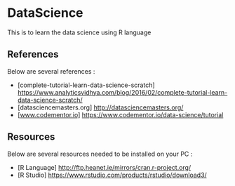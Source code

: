 # DataScience
This is to learn the data science using R language

## References
Below are several references :
- [complete-tutorial-learn-data-science-scratch] https://www.analyticsvidhya.com/blog/2016/02/complete-tutorial-learn-data-science-scratch/
- [datasciencemasters.org] http://datasciencemasters.org/
- [www.codementor.io] https://www.codementor.io/data-science/tutorial

## Resources
Below are several resources needed to be installed on your PC :
- [R Language] http://ftp.heanet.ie/mirrors/cran.r-project.org/
- [R Studio] https://www.rstudio.com/products/rstudio/download3/

